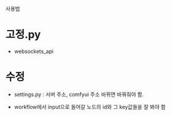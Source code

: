 사용법

# 고정.py
- websockets_api

# 수정
- settings.py : 서버 주소, comfyui 주소 바뀌면 바꿔줘야 함.

- workflow에서 input으로 들어갈 노드의 id와 그 key값들을 잘 봐야 함
